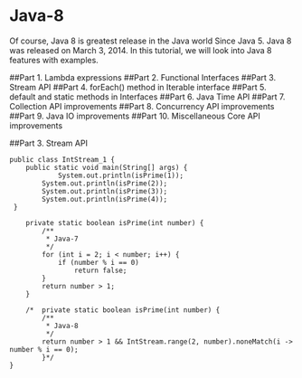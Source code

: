 # Java-8
Of course, Java 8 is greatest release in the Java world Since Java 5. Java 8 was released on March 3, 2014. In this tutorial, we will look into Java 8 features with examples.

##Part 1. 
Lambda expressions
##Part 2. 
Functional Interfaces
##Part 3. 
Stream API
##Part 4. 
forEach() method in Iterable interface
##Part 5. 
default and static methods in Interfaces
##Part 6. 
Java Time API
##Part 7. 
Collection API improvements
##Part 8. 
Concurrency API improvements
##Part 9. 
Java IO improvements
##Part 10. 
Miscellaneous Core API improvements


##Part 3. Stream API
```
public class IntStream_1 {
	public static void main(String[] args) {
   	        System.out.println(isPrime(1));
		System.out.println(isPrime(2));
		System.out.println(isPrime(3));
		System.out.println(isPrime(4));
 }
    
    private static boolean isPrime(int number) {
		/**
		 * Java-7
		 */
		for (int i = 2; i < number; i++) {
			if (number % i == 0)
				return false;
		}
		return number > 1;
	}
  
	/*  private static boolean isPrime(int number) {
		/**
		 * Java-8
		 */
		return number > 1 && IntStream.range(2, number).noneMatch(i -> number % i == 0);
		}*/
}
```
